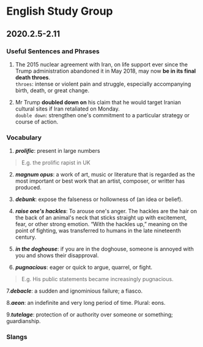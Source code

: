 # English Study Group
## 2020.2.5-2.11

### Useful Sentences and Phrases

1. The 2015 nuclear agreement with Iran, on life support ever since the Trump administration abandoned it in May 2018, may now
**be in its final death throes**.  
`throes`: intense or violent pain and struggle, especially accompanying birth, death, or great change.  

3. Mr Trump **doubled down on** his claim that he would target Iranian cultural sites if Iran retaliated on Monday.  
`double down`: strengthen one's commitment to a particular strategy or course of action.  


### Vocabulary

1. ***prolific***: present in large numbers  

> E.g. the prolific rapist in UK  

2. ***magnum opus***: a work of art, music or literature that is regarded as the most important or best work that an artist, composer,
or writter has produced.  

3. ***debunk***: expose the falseness or hollowness of (an idea or belief).  

4. ***raise one's hackles***: To arouse one's anger. The hackles are the hair on the back of an animal's neck that sticks 
straight up with excitement, fear, or other strong emotion. “With the hackles up,” meaning on the point of fighting, 
was transferred to humans in the late nineteenth century.

5. ***in the doghouse***: if you are in the doghouse, someone is annoyed with you and shows their disapproval.  

6. ***pugnacious***: eager or quick to argue, quarrel, or fight.  

>E.g. His public statements became increasingly pugnacious.  

7.***debacle***: a sudden and ignominious failure; a fiasco.  

8.***aeon***: an indefinite and very long period of time. Plural: eons.  

9.***tutelage***: protection of or authority over someone or something; guardianship.  


### Slangs  
